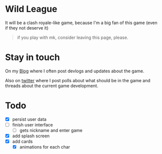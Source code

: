 # Wild League

It will be a clash royale-like game, because I'm a big fan of this game
(even if they not deserve it)

> if you play with mk, consider leaving this page, please.

# Stay in touch
On my [Blog](https://www.ropoko.net/tags/wild-league) where I often post devlogs and updates about the game.

Also on [twitter](https://twitter.com/ropoko_) where I post polls about what should be in the game and threads about the current game development.

# Todo
- [x] persist user data
- [ ] finish user interface
  - [ ] gets nickname and enter game
- [x] add splash screen
- [x] add cards
  - [x] animations for each char
